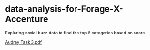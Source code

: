 # data-analysis-for-Forage-X-Accenture
Exploring social buzz data to find the top 5 categories based on score

[Audrey Task 3.pdf](https://github.com/audreyemeribe/data-analysis-for-Forage-X-Accenture/files/9569216/Audrey.Task.3.pdf)
